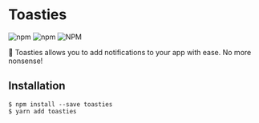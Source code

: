 # Toasties

![npm](https://img.shields.io/npm/dm/toasties.svg?label=%E2%8F%ACdownloads&style=for-the-badge)
![npm](https://img.shields.io/npm/v/toasties.svg?style=for-the-badge)
![NPM](https://img.shields.io/npm/l/toasties.svg?label=%F0%9F%93%9Clicense&style=for-the-badge)

🎉 Toasties allows you to add notifications to your app with ease. No more nonsense!

## Installation

```
$ npm install --save toasties
$ yarn add toasties
```
